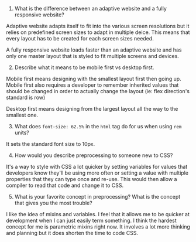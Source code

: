 1. What is the difference between an adaptive website and a fully responsive website?

Adaptive website adapts itself to fit into the various screen resolutions but it relies on predefined screen sizes to adapt in multiple deice. This means that every layout has to be created for each screen sizes needed.

A fully responsive website loads faster than an adaptive website and has only one master layout that is styled to fit multiple screens and devices.

2. Describe what it means to be mobile first vs desktop first.

Mobile first means designing with the smallest layout first then going up. Mobile first also requires a developer to remember inherited values that should be changed in order to actually change the layout (ie: flex direction's standard is row)

Desktop first means designing from the largest layout all the way to the smallest one.

3. What does `font-size: 62.5%` in the `html` tag do for us when using `rem` units?

It sets the standard font size to 10px.

4. How would you describe preprocessing to someone new to CSS?

It's a way to style with CSS a lot quicker by setting variables for values that developers know they'll be using more often or setting a value with multiple properties that they can type once and re-use. This would then allow a compiler to read that code and change it to CSS.

5. What is your favorite concept in preprocessing? What is the concept that gives you the most trouble?

I like the idea of mixins and variables. I feel that it allows me to be quicker at development when I can just easily term something. I think the hardest concept for me is parametric mixins right now. It involves a lot more thinking and planning but it does shorten the time to code CSS. 

